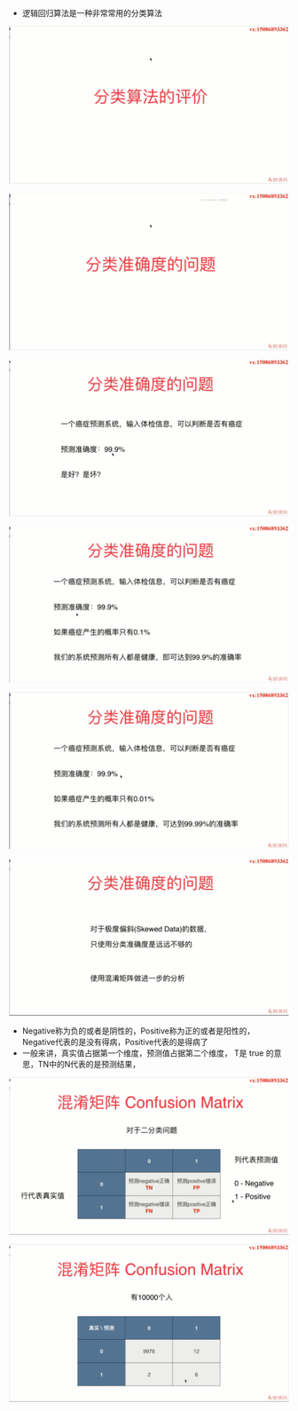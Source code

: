 - 逻辑回归算法是一种非常常用的分类算法

![1570018312136](assets/1570018312136.png)

![1570018374942](assets/1570018374942.png)

![1570018461454](assets/1570018461454.png)

![1570018542647](assets/1570018542647.png)

![1570018598596](assets/1570018598596.png)

![1570018819455](assets/1570018819455.png)

- Negative称为负的或者是阴性的，Positive称为正的或者是阳性的， Negative代表的是没有得病，Positive代表的是得病了
- 一般来讲，真实值占据第一个维度，预测值占据第二个维度， T是 true 的意思，TN中的N代表的是预测结果，

![1570019497604](assets/1570019497604.png)

![1570019578985](assets/1570019578985.png)

